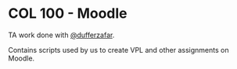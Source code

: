 
# COL 100 - Moodle

TA work done with [@dufferzafar](https://github.com/dufferzafar).

Contains scripts used by us to create VPL and other assignments on Moodle.
